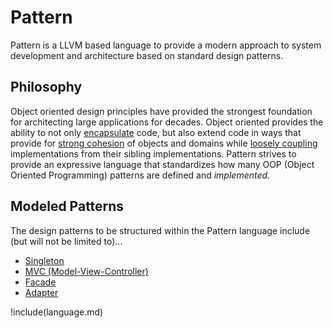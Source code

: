 # Pattern

Pattern is a LLVM based language to provide a modern approach to system development and architecture based on standard design patterns.

## Philosophy

Object oriented design principles have provided the strongest foundation for architecting large applications for decades.  Object oriented provides the ability to not only [encapsulate](https://en.wikipedia.org/wiki/Encapsulation_(computer_programming)) code, but also extend code in ways that provide for [strong cohesion](https://en.wikipedia.org/wiki/Cohesion_(computer_science)) of objects and domains while [loosely coupling](https://en.wikipedia.org/wiki/Loose_coupling) implementations from their sibling implementations.  Pattern strives to provide an expressive language that standardizes how many OOP (Object Oriented Programming) patterns are defined and _implemented_.

## Modeled Patterns

The design patterns to be structured within the Pattern language include (but will not be limited to)...

* [Singleton](https://en.wikipedia.org/wiki/Singleton_pattern)
* [MVC (Model-View-Controller)](https://en.wikipedia.org/wiki/Model%E2%80%93view%E2%80%93controller)
* [Facade](https://en.wikipedia.org/wiki/Facade_pattern)
* [Adapter](https://en.wikipedia.org/wiki/Adapter_pattern)

!include(language.md)